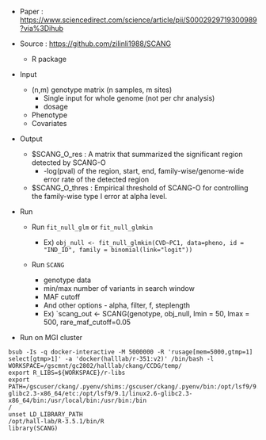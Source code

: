 - Paper : https://www.sciencedirect.com/science/article/pii/S0002929719300989?via%3Dihub
- Source : https://github.com/zilinli1988/SCANG
  - R package

- Input 
  - (n,m) genotype matrix (n samples, m sites)
    - Single input for whole genome (not per chr analysis)
    - dosage
  - Phenotype 
  - Covariates
  
- Output
  - $SCANG_O_res : A matrix that summarized the significant region detected by SCANG-O
    - -log(pval) of the region, start, end, family-wise/genome-wide error rate of the detected region
  - $SCANG_O_thres : Empirical threshold of SCANG-O for controlling the family-wise type I error at alpha level.

- Run
  - Run `fit_null_glm` or `fit_null_glmkin`
    - Ex) `obj_null <- fit_null_glmkin(CVD~PC1, data=pheno, id = "IND_ID", family = binomial(link="logit"))`
    
  - Run `SCANG`
    - genotype data
    - min/max number of variants in search window
    - MAF cutoff
    - And other options - alpha, filter, f, steplength
    - Ex) `scang_out <- SCANG(genotype, obj_null, lmin = 50, lmax = 500, rare_maf_cutoff=0.05
    

- Run on MGI cluster
```
bsub -Is -q docker-interactive -M 5000000 -R 'rusage[mem=5000,gtmp=1] select[gtmp>1]' -a 'docker(halllab/r-351:v2)' /bin/bash -l
WORKSPACE=/gscmnt/gc2802/halllab/ckang/CCDG/temp/
export R_LIBS=${WORKSPACE}/r-libs
export PATH=/gscuser/ckang/.pyenv/shims:/gscuser/ckang/.pyenv/bin:/opt/lsf9/9.1/linux2.6-glibc2.3-x86_64/etc:/opt/lsf9/9.1/linux2.6-glibc2.3-x86_64/bin:/usr/local/bin:/usr/bin:/bin
/
unset LD_LIBRARY_PATH
/opt/hall-lab/R-3.5.1/bin/R
library(SCANG)
```
